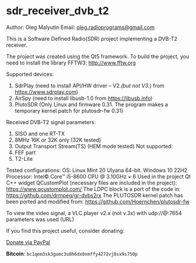 # sdr_receiver_dvb_t2
Author: Oleg Malyutin
Email: <oleg.radioprograms@gmail.com>

This is a Software Defined Radio(SDR) project implementing a DVB-T2 receiver.

The project was created using the Qt5 framework.
To build the project, you need to install
the library FFTW3: http://www.fftw.org

Supported devices:
1. SdrPlay (need to install API/HW driver – V2.*(but not V3.*) from https://www.sdrplay.com) 
2. AirSpy (need to install libusb-1.0 from https://libusb.info)
3. PlutoSDR (Only Linux and firmware 0.31. The program makes a temporary kernel patch for plutosdr-fw 0.31)


Received DVB-T2 signal parameters:
1. SISO and one RT-TX
2. 8MHz 16K or 32K only (32K tested)
3. Output Transport Stream(TS) (HEM mode tested)
Not supported:
1. FEF part
2. T2-Lite

Tested configurations:
OS: Linux Mint 20 Ulyana 64-bit. Windows 10 22H2
Processor: Intel© Core™ i5-8600 CPU @ 3.10GHz × 6
Used in the project Qt C++ widget QCustomPlot
(necessary files are included in the project):
https://www.qcustomplot.com/
The LDPC block is a port of the code in:
https://github.com/drmpeg/gr-dvbs2rx
The PLUTOSDR kernel patch has been ported and modified from:
https://github.com/Hoernchen/plutosdr-fw



To view the video signal, a VLC player v2.x (not v.3x) with 
udp://@:7654 parameters was used (URL)



If you find this project useful, consider donating:

[Donate via PayPal](https://www.paypal.com/donate?hosted_button_id=A4EMYB46V67WJ)

**Bitcoin**: `bc1qem3sk3gumc3u8h6dx0nmffy4272vj8sx9s750p`





